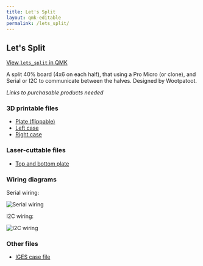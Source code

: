 ```yaml
---
title: Let's Split
layout: qmk-editable
permalink: /lets_split/
---
```


## Let's Split

[View `lets_split` in QMK](https://github.com/qmk/qmk_firmware/blob/master/keyboards/lets_split/)

A split 40% board (4x6 on each half), that using a Pro Micro (or clone), and Serial or I2C to communicate between the halves. Designed by Wootpatoot.

*Links to purchasable products needed*

### 3D printable files

* [Plate (flippable)](plate.stl)
* [Left case](left.stl)
* [Right case](right.stl)

### Laser-cuttable files

* [Top and bottom plate](lets_split_laser.svg)

### Wiring diagrams

Serial wiring:

![Serial wiring](serial_wiring.png)

I2C wiring:

![I2C wiring](i2c_wiring.png)

### Other files

* [IGES case file](lets_split_rev2_case.iges)